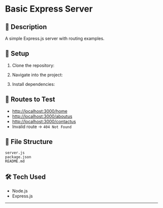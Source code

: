 # Basic Express Server

## 📌 Description

A simple Express.js server with routing examples.

## 🚀 Setup

1. Clone the repository:

2. Navigate into the project:

3. Install dependencies:

## 🧪 Routes to Test

- [http://localhost:3000/home](http://localhost:3000/home)
- [http://localhost:3000/aboutus](http://localhost:3000/aboutus)
- [http://localhost:3000/contactus](http://localhost:3000/contactus)
- Invalid route → `404 Not Found`

## 📁 File Structure

```
server.js
package.json
README.md
```

## 🛠 Tech Used

- Node.js
- Express.js

---
